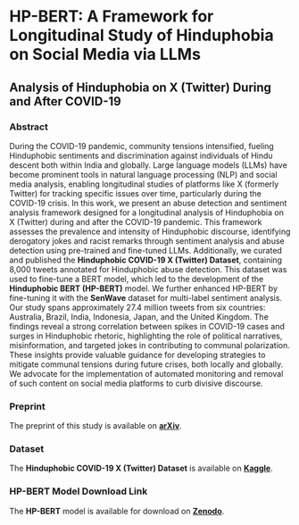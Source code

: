 # HP-BERT: A Framework for Longitudinal Study of Hinduphobia on Social Media via LLMs

## Analysis of Hinduphobia on X (Twitter) During and After COVID-19

### Abstract

During the COVID-19 pandemic, community tensions intensified, fueling Hinduphobic sentiments and discrimination against individuals of Hindu descent both within India and globally. Large language models (LLMs) have become prominent tools in natural language processing (NLP) and social media analysis, enabling longitudinal studies of platforms like X (formerly Twitter) for tracking specific issues over time, particularly during the COVID-19 crisis. In this work, we present an abuse detection and sentiment analysis framework designed for a longitudinal analysis of Hinduphobia on X (Twitter) during and after the COVID-19 pandemic. This framework assesses the prevalence and intensity of Hinduphobic discourse, identifying derogatory jokes and racist remarks through sentiment analysis and abuse detection using pre-trained and fine-tuned LLMs. Additionally, we curated and published the **Hinduphobic COVID-19 X (Twitter) Dataset**, containing 8,000 tweets annotated for Hinduphobic abuse detection. This dataset was used to fine-tune a BERT model, which led to the development of the **Hinduphobic BERT (HP-BERT)** model. We further enhanced HP-BERT by fine-tuning it with the **SenWave** dataset for multi-label sentiment analysis. Our study spans approximately 27.4 million tweets from six countries: Australia, Brazil, India, Indonesia, Japan, and the United Kingdom. The findings reveal a strong correlation between spikes in COVID-19 cases and surges in Hinduphobic rhetoric, highlighting the role of political narratives, misinformation, and targeted jokes in contributing to communal polarization. These insights provide valuable guidance for developing strategies to mitigate communal tensions during future crises, both locally and globally. We advocate for the implementation of automated monitoring and removal of such content on social media platforms to curb divisive discourse.

### Preprint

The preprint of this study is available on **[arXiv](https://arxiv.org/abs/2501.05482)**.

### Dataset

The **Hinduphobic COVID-19 X (Twitter) Dataset** is available on **[Kaggle](https://www.kaggle.com/datasets/ashutoshsingh22102/hinduphobic-covid-19-x-twitter-dataset-india)**.

### HP-BERT Model Download Link

The **HP-BERT** model is available for download on **[Zenodo](https://zenodo.org/records/14607359)**.
